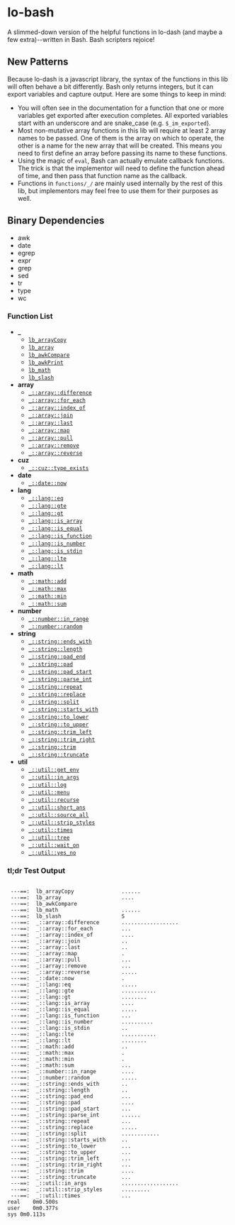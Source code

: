 # lo-bash
A slimmed-down version of the helpful functions in lo-dash (and maybe a few extra)--written in Bash. Bash scripters rejoice!


New Patterns
------------

Because lo-dash is a javascript library, the syntax of the functions in this lib will often behave a bit differently. Bash only returns integers, but it can export variables and capture output. Here are some things to keep in mind:

- You will often see in the documentation for a function that one or more variables get exported after execution completes. All exported variables start with an underscore and are snake_case (e.g. `$_im_exported`).
- Most non-mutative array functions in this lib will require at least 2 array names to be passed. One of them is the array on which to operate, the other is a name for the new array that will be created. This means you need to first define an array before passing its name to these functions.
- Using the magic of `eval`, Bash can actually emulate callback functions. The trick is that the implementor will need to define the function ahead of time, and then pass that function name as the callback.
- Functions in `functions/_/` are mainly used internally by the rest of this lib, but implementors may feel free to use them for their purposes as well.


Binary Dependencies
-------------------
- awk
- date
- egrep
- expr
- grep
- sed
- tr
- type
- wc


### Function List

- **_**
  - [`lb_arrayCopy`](https://github.com/Smolations/lo-bash/blob/more_arch_decisions/functions/_/lb_arrayCopy.sh)
  - [`lb_array`](https://github.com/Smolations/lo-bash/blob/more_arch_decisions/functions/_/lb_array.sh)
  - [`lb_awkCompare`](https://github.com/Smolations/lo-bash/blob/more_arch_decisions/functions/_/lb_awkCompare.sh)
  - [`lb_awkPrint`](https://github.com/Smolations/lo-bash/blob/more_arch_decisions/functions/_/lb_awkPrint.sh)
  - [`lb_math`](https://github.com/Smolations/lo-bash/blob/more_arch_decisions/functions/_/lb_math.sh)
  - [`lb_slash`](https://github.com/Smolations/lo-bash/blob/more_arch_decisions/functions/_/lb_slash.sh)
- **array**
  - [`_::array::difference`](https://github.com/Smolations/lo-bash/blob/more_arch_decisions/functions/array/difference.sh)
  - [`_::array::for_each`](https://github.com/Smolations/lo-bash/blob/more_arch_decisions/functions/array/for_each.sh)
  - [`_::array::index_of`](https://github.com/Smolations/lo-bash/blob/more_arch_decisions/functions/array/index_of.sh)
  - [`_::array::join`](https://github.com/Smolations/lo-bash/blob/more_arch_decisions/functions/array/join.sh)
  - [`_::array::last`](https://github.com/Smolations/lo-bash/blob/more_arch_decisions/functions/array/last.sh)
  - [`_::array::map`](https://github.com/Smolations/lo-bash/blob/more_arch_decisions/functions/array/map.sh)
  - [`_::array::pull`](https://github.com/Smolations/lo-bash/blob/more_arch_decisions/functions/array/pull.sh)
  - [`_::array::remove`](https://github.com/Smolations/lo-bash/blob/more_arch_decisions/functions/array/remove.sh)
  - [`_::array::reverse`](https://github.com/Smolations/lo-bash/blob/more_arch_decisions/functions/array/reverse.sh)
- **cuz**
  - [`_::cuz::type_exists`](https://github.com/Smolations/lo-bash/blob/more_arch_decisions/functions/cuz/type_exists.sh)
- **date**
  - [`_::date::now`](https://github.com/Smolations/lo-bash/blob/more_arch_decisions/functions/date/now.sh)
- **lang**
  - [`_::lang::eq`](https://github.com/Smolations/lo-bash/blob/more_arch_decisions/functions/lang/eq.sh)
  - [`_::lang::gte`](https://github.com/Smolations/lo-bash/blob/more_arch_decisions/functions/lang/gte.sh)
  - [`_::lang::gt`](https://github.com/Smolations/lo-bash/blob/more_arch_decisions/functions/lang/gt.sh)
  - [`_::lang::is_array`](https://github.com/Smolations/lo-bash/blob/more_arch_decisions/functions/lang/is_array.sh)
  - [`_::lang::is_equal`](https://github.com/Smolations/lo-bash/blob/more_arch_decisions/functions/lang/is_equal.sh)
  - [`_::lang::is_function`](https://github.com/Smolations/lo-bash/blob/more_arch_decisions/functions/lang/is_function.sh)
  - [`_::lang::is_number`](https://github.com/Smolations/lo-bash/blob/more_arch_decisions/functions/lang/is_number.sh)
  - [`_::lang::is_stdin`](https://github.com/Smolations/lo-bash/blob/more_arch_decisions/functions/lang/is_stdin.sh)
  - [`_::lang::lte`](https://github.com/Smolations/lo-bash/blob/more_arch_decisions/functions/lang/lte.sh)
  - [`_::lang::lt`](https://github.com/Smolations/lo-bash/blob/more_arch_decisions/functions/lang/lt.sh)
- **math**
  - [`_::math::add`](https://github.com/Smolations/lo-bash/blob/more_arch_decisions/functions/math/add.sh)
  - [`_::math::max`](https://github.com/Smolations/lo-bash/blob/more_arch_decisions/functions/math/max.sh)
  - [`_::math::min`](https://github.com/Smolations/lo-bash/blob/more_arch_decisions/functions/math/min.sh)
  - [`_::math::sum`](https://github.com/Smolations/lo-bash/blob/more_arch_decisions/functions/math/sum.sh)
- **number**
  - [`_::number::in_range`](https://github.com/Smolations/lo-bash/blob/more_arch_decisions/functions/number/in_range.sh)
  - [`_::number::random`](https://github.com/Smolations/lo-bash/blob/more_arch_decisions/functions/number/random.sh)
- **string**
  - [`_::string::ends_with`](https://github.com/Smolations/lo-bash/blob/more_arch_decisions/functions/string/ends_with.sh)
  - [`_::string::length`](https://github.com/Smolations/lo-bash/blob/more_arch_decisions/functions/string/length.sh)
  - [`_::string::pad_end`](https://github.com/Smolations/lo-bash/blob/more_arch_decisions/functions/string/pad_end.sh)
  - [`_::string::pad`](https://github.com/Smolations/lo-bash/blob/more_arch_decisions/functions/string/pad.sh)
  - [`_::string::pad_start`](https://github.com/Smolations/lo-bash/blob/more_arch_decisions/functions/string/pad_start.sh)
  - [`_::string::parse_int`](https://github.com/Smolations/lo-bash/blob/more_arch_decisions/functions/string/parse_int.sh)
  - [`_::string::repeat`](https://github.com/Smolations/lo-bash/blob/more_arch_decisions/functions/string/repeat.sh)
  - [`_::string::replace`](https://github.com/Smolations/lo-bash/blob/more_arch_decisions/functions/string/replace.sh)
  - [`_::string::split`](https://github.com/Smolations/lo-bash/blob/more_arch_decisions/functions/string/split.sh)
  - [`_::string::starts_with`](https://github.com/Smolations/lo-bash/blob/more_arch_decisions/functions/string/starts_with.sh)
  - [`_::string::to_lower`](https://github.com/Smolations/lo-bash/blob/more_arch_decisions/functions/string/to_lower.sh)
  - [`_::string::to_upper`](https://github.com/Smolations/lo-bash/blob/more_arch_decisions/functions/string/to_upper.sh)
  - [`_::string::trim_left`](https://github.com/Smolations/lo-bash/blob/more_arch_decisions/functions/string/trim_left.sh)
  - [`_::string::trim_right`](https://github.com/Smolations/lo-bash/blob/more_arch_decisions/functions/string/trim_right.sh)
  - [`_::string::trim`](https://github.com/Smolations/lo-bash/blob/more_arch_decisions/functions/string/trim.sh)
  - [`_::string::truncate`](https://github.com/Smolations/lo-bash/blob/more_arch_decisions/functions/string/truncate.sh)
- **util**
  - [`_::util::get_env`](https://github.com/Smolations/lo-bash/blob/more_arch_decisions/functions/util/get_env.sh)
  - [`_::util::in_args`](https://github.com/Smolations/lo-bash/blob/more_arch_decisions/functions/util/in_args.sh)
  - [`_::util::log`](https://github.com/Smolations/lo-bash/blob/more_arch_decisions/functions/util/log.sh)
  - [`_::util::menu`](https://github.com/Smolations/lo-bash/blob/more_arch_decisions/functions/util/menu.sh)
  - [`_::util::recurse`](https://github.com/Smolations/lo-bash/blob/more_arch_decisions/functions/util/recurse.sh)
  - [`_::util::short_ans`](https://github.com/Smolations/lo-bash/blob/more_arch_decisions/functions/util/short_ans.sh)
  - [`_::util::source_all`](https://github.com/Smolations/lo-bash/blob/more_arch_decisions/functions/util/source_all.sh)
  - [`_::util::strip_styles`](https://github.com/Smolations/lo-bash/blob/more_arch_decisions/functions/util/strip_styles.sh)
  - [`_::util::times`](https://github.com/Smolations/lo-bash/blob/more_arch_decisions/functions/util/times.sh)
  - [`_::util::tree`](https://github.com/Smolations/lo-bash/blob/more_arch_decisions/functions/util/tree.sh)
  - [`_::util::wait_on`](https://github.com/Smolations/lo-bash/blob/more_arch_decisions/functions/util/wait_on.sh)
  - [`_::util::yes_no`](https://github.com/Smolations/lo-bash/blob/more_arch_decisions/functions/util/yes_no.sh)


### tl;dr Test Output

```

 ---==:  lb_arrayCopy               ......
 ---==:  lb_array                   ....
 ---==:  lb_awkCompare              
 ---==:  lb_math                    ......
 ---==:  lb_slash                   S
 ---==:  _::array::difference       ..................
 ---==:  _::array::for_each         ...
 ---==:  _::array::index_of         ....
 ---==:  _::array::join             ..
 ---==:  _::array::last             ..
 ---==:  _::array::map              .
 ---==:  _::array::pull             ...
 ---==:  _::array::remove           ...
 ---==:  _::array::reverse          .....
 ---==:  _::date::now               .
 ---==:  _::lang::eq                .....
 ---==:  _::lang::gte               ...........
 ---==:  _::lang::gt                ........
 ---==:  _::lang::is_array          ....
 ---==:  _::lang::is_equal          .....
 ---==:  _::lang::is_function       ...
 ---==:  _::lang::is_number         ..........
 ---==:  _::lang::is_stdin          ..
 ---==:  _::lang::lte               ...........
 ---==:  _::lang::lt                ........
 ---==:  _::math::add               ..
 ---==:  _::math::max               .
 ---==:  _::math::min               .
 ---==:  _::math::sum               ...
 ---==:  _::number::in_range        ....
 ---==:  _::number::random          .....
 ---==:  _::string::ends_with       ..
 ---==:  _::string::length          ..
 ---==:  _::string::pad_end         ...
 ---==:  _::string::pad             ....
 ---==:  _::string::pad_start       ...
 ---==:  _::string::parse_int       ......
 ---==:  _::string::repeat          ...
 ---==:  _::string::replace         .....
 ---==:  _::string::split           ............
 ---==:  _::string::starts_with     ..
 ---==:  _::string::to_lower        ...
 ---==:  _::string::to_upper        ...
 ---==:  _::string::trim_left       ...
 ---==:  _::string::trim_right      ...
 ---==:  _::string::trim            ....
 ---==:  _::string::truncate        ...
 ---==:  _::util::in_args           ..................
 ---==:  _::util::strip_styles      .........
 ---==:  _::util::times             ...
real	0m0.500s
user	0m0.377s
sys	0m0.113s

```
